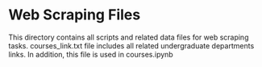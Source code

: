 # Web Scraping Files
This directory contains all scripts and related data files for web scraping tasks.
courses_link.txt file includes all related undergraduate departments links. In addition, this file is used in courses.ipynb
